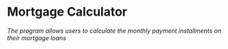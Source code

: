 # Mortgage Calculator
*The program allows users to calculate the monthly payment installments on their mortgage loans*

#